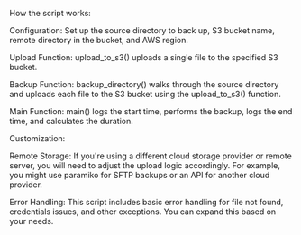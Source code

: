 How the script works:

Configuration: Set up the source directory to back up, S3 bucket name, remote directory in the bucket, and AWS region.

Upload Function: upload_to_s3() uploads a single file to the specified S3 bucket.

Backup Function: backup_directory() walks through the source directory and uploads each file to the S3 bucket using the upload_to_s3() function.

Main Function: main() logs the start time, performs the backup, logs the end time, and calculates the duration.

Customization:

Remote Storage: If you're using a different cloud storage provider or remote server, you will need to adjust the upload logic accordingly. For example, you might use paramiko for SFTP backups or an API for another cloud provider.

Error Handling: This script includes basic error handling for file not found, credentials issues, and other exceptions. You can expand this based on your needs.
